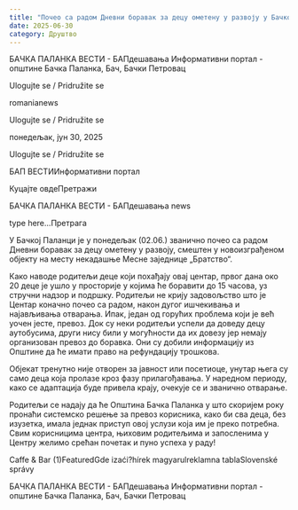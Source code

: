 ```yaml
---
title: "Почео са радом Дневни боравак за децу ометену у развоју у Бачкој Паланци"
date: 2025-06-30
category: Друштво
---
```


БАЧКА ПАЛАНКА ВЕСТИ - БАПдешавања Информативни портал - општине Бачка Паланка, Бач, Бачки Петровац

Ulogujte se / Pridružite se

romanianews

Ulogujte se / Pridružite se

понедељак, јун 30, 2025

Ulogujte se / Pridružite se

БАП ВЕСТИИнформативни портал

Куцајте овдеПретражи

БАЧКА ПАЛАНКА ВЕСТИ - БАПдешавања news

type here...Претрага

У Бачкој Паланци је у понедељак (02.06.) званично почео са радом Дневни боравак за децу ометену у развоју, смештен у новоизграђеном објекту на месту некадашње Месне заједнице „Братство“.

Како наводе родитељи деце који похађају овај центар, првог дана око 20 деце је ушло у просторије у којима ће боравити до 15 часова, уз стручни надзор и подршку.
Родитељи не крију задовољство што је Центар коначно почео са радом, након дугог ишчекивања и најављивања отварања. Ипак, један од горућих проблема који је већ уочен јесте, превоз. Док су неки родитељи успели да доведу децу аутобусима, други нису били у могућности да их довезу јер немају организован превоз до боравка. Они су добили информацију из Општине да ће имати право на рефундацију трошкова.


Објекат тренутно није отворен за јавност или посетиоце, унутар њега су само деца која пролазе кроз фазу прилагођавања. У наредном периоду, како се адаптација буде привела крају, очекује се и званично отварање.


Родитељи се надају да ће Општина Бачка Паланка у што скоријем року пронаћи системско решење за превоз корисника, како би сва деца, без изузетка, имала једнак приступ овој услузи која им је преко потребна.
Свим корисницима центра, њиховим родитељима и запосленима у Центру желимо срећан почетак и пуно успеха у раду!

Caffe & Bar (1)FeaturedGde izaći?hírek magyarulreklamna tablaSlovenské správy

БАЧКА ПАЛАНКА ВЕСТИ - БАПдешавања Информативни портал - општине Бачка Паланка, Бач, Бачки Петровац
